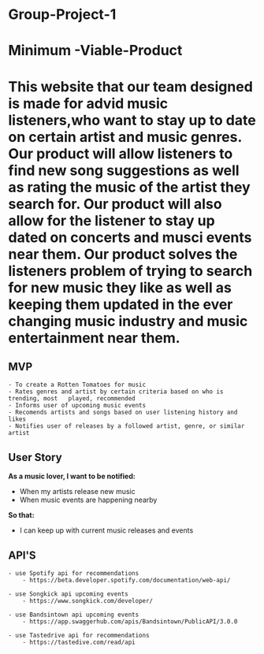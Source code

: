 # Group-Project-1


# Minimum -Viable-Product
This website that our team designed is made for advid music listeners,who want to stay up to date on certain artist and music genres. Our product will allow listeners to find new song suggestions as well as rating the music of the artist they search for. Our product will also allow for the listener to stay up dated on concerts and musci events near them. Our product solves the listeners problem of trying to search for new music they like as well as keeping them updated in the ever changing music industry and music entertainment near them.
======= 
## MVP

	- To create a Rotten Tomatoes for music
	- Rates genres and artist by certain criteria based on who is trending, most   played, recommended
	- Informs user of upcoming music events
	- Recomends artists and songs based on user listening history and likes
	- Notifies user of releases by a followed artist, genre, or similar artist

## User Story 

**As a music lover, I want to be notified:**

- When my artists release new music
- When music events are happening nearby

**So that:** 
* I can keep up with current music releases and events

## API'S

	- use Spotify api for recommendations
        - https://beta.developer.spotify.com/documentation/web-api/

	- use Songkick api upcoming events
        - https://www.songkick.com/developer/

	- use Bandsintown api upcoming events 
		- https://app.swaggerhub.com/apis/Bandsintown/PublicAPI/3.0.0

	- use Tastedrive api for recommendations
        - https://tastedive.com/read/api
